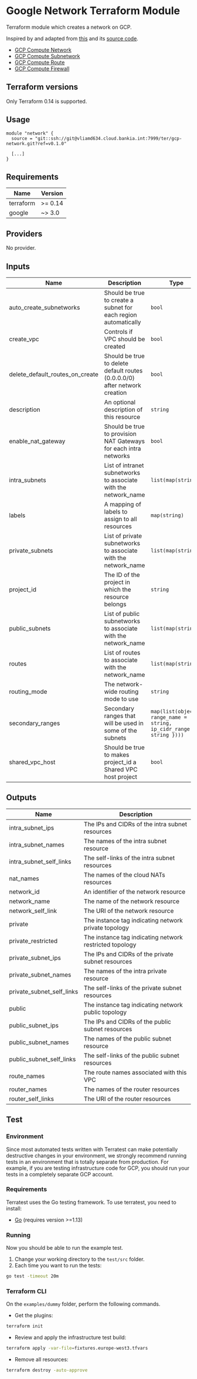 # Google Network Terraform Module

Terraform module which creates a network on GCP.

Inspired by and adapted from [this](https://registry.terraform.io/modules/terraform-google-modules/network)
and its [source code](https://github.com/terraform-google-modules/terraform-google-network).

* [GCP Compute Network](https://www.terraform.io/docs/providers/google/r/compute_network.html)
* [GCP Compute Subnetwork](https://www.terraform.io/docs/providers/google/r/compute_subnetwork.html)
* [GCP Compute Route](https://www.terraform.io/docs/providers/google/r/compute_route.html)
* [GCP Compute Firewall](https://www.terraform.io/docs/providers/google/r/compute_firewall.html)

## Terraform versions

Only Terraform 0.14 is supported.

## Usage

```hcl
module "network" {
  source = "git::ssh://git@vliamd634.cloud.bankia.int:7999/ter/gcp-network.git?ref=v0.1.0"

  [...]
}
```

<!-- BEGINNING OF PRE-COMMIT-TERRAFORM DOCS HOOK -->
## Requirements

| Name | Version |
|------|---------|
| terraform | >= 0.14 |
| google | ~> 3.0 |

## Providers

No provider.

## Inputs

| Name | Description | Type | Default | Required |
|------|-------------|------|---------|:--------:|
| auto\_create\_subnetworks | Should be true to create a subnet for each region automatically | `bool` | `false` | no |
| create\_vpc | Controls if VPC should be created | `bool` | `true` | no |
| delete\_default\_routes\_on\_create | Should be true to delete default routes (0.0.0.0/0) after network creation | `bool` | `false` | no |
| description | An optional description of this resource | `string` | `""` | no |
| enable\_nat\_gateway | Should be true to provision NAT Gateways for each intra networks | `bool` | `false` | no |
| intra\_subnets | List of intranet subnetworks to associate with the network\_name | `list(map(string))` | `[]` | no |
| labels | A mapping of labels to assign to all resources | `map(string)` | n/a | yes |
| private\_subnets | List of private subnetworks to associate with the network\_name | `list(map(string))` | `[]` | no |
| project\_id | The ID of the project in which the resource belongs | `string` | `null` | no |
| public\_subnets | List of public subnetworks to associate with the network\_name | `list(map(string))` | `[]` | no |
| routes | List of routes to associate with the network\_name | `list(map(string))` | `[]` | no |
| routing\_mode | The network-wide routing mode to use | `string` | `"GLOBAL"` | no |
| secondary\_ranges | Secondary ranges that will be used in some of the subnets | `map(list(object({ range_name = string, ip_cidr_range = string })))` | `{}` | no |
| shared\_vpc\_host | Should be true to makes project\_id a Shared VPC host project | `bool` | `false` | no |

## Outputs

| Name | Description |
|------|-------------|
| intra\_subnet\_ips | The IPs and CIDRs of the intra subnet resources |
| intra\_subnet\_names | The names of the intra subnet resource |
| intra\_subnet\_self\_links | The self-links of the intra subnet resources |
| nat\_names | The names of the cloud NATs resources |
| network\_id | An identifier of the network resource |
| network\_name | The name of the network resource |
| network\_self\_link | The URI of the network resource |
| private | The instance tag indicating network private topology |
| private\_restricted | The instance tag indicating network restricted topology |
| private\_subnet\_ips | The IPs and CIDRs of the private subnet resources |
| private\_subnet\_names | The names of the intra private resource |
| private\_subnet\_self\_links | The self-links of the private subnet resources |
| public | The instance tag indicating network public topology |
| public\_subnet\_ips | The IPs and CIDRs of the public subnet resources |
| public\_subnet\_names | The names of the public subnet resource |
| public\_subnet\_self\_links | The self-links of the public subnet resources |
| route\_names | The route names associated with this VPC |
| router\_names | The names of the router resources |
| router\_self\_links | The URI of the router resources |

<!-- END OF PRE-COMMIT-TERRAFORM DOCS HOOK -->

## Test

### Environment

Since most automated tests written with Terratest can make potentially destructive changes in your environment, we
strongly recommend running tests in an environment that is totally separate from production. For example, if you are
testing infrastructure code for GCP, you should run your tests in a completely separate GCP account.

### Requirements

Terratest uses the Go testing framework. To use terratest, you need to install:

* [Go](https://golang.org/) (requires version >=1.13)

### Running

Now you should be able to run the example test.

1. Change your working directory to the `test/src` folder.
1. Each time you want to run the tests:

```bash
go test -timeout 20m
```

### Terraform CLI

On the `examples/dummy` folder, perform the following commands.

* Get the plugins:

```bash
terraform init
```

* Review and apply the infrastructure test build:

```bash
terraform apply -var-file=fixtures.europe-west3.tfvars
```

* Remove all resources:

```bash
terraform destroy -auto-approve
```
